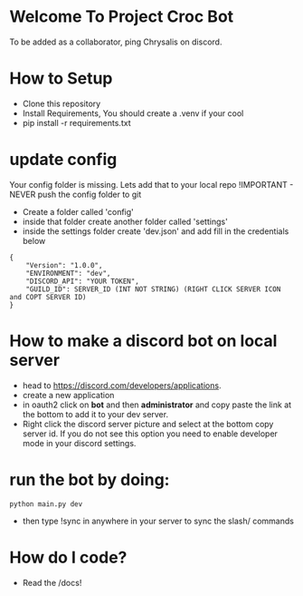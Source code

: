 # Welcome To Project Croc Bot

To be added as a collaborator, ping Chrysalis on discord.

# How to Setup
- Clone this repository
- Install Requirements, You should create a .venv if your cool
- pip install -r requirements.txt

# update config
Your config folder is missing. Lets add that to your local repo
!IMPORTANT - NEVER push the config folder to git
- Create a folder called 'config'
- inside that folder create another folder called 'settings'
- inside the settings folder create 'dev.json' and add fill in the credentials below
```
{
    "Version": "1.0.0",
    "ENVIRONMENT": "dev",
    "DISCORD_API": "YOUR TOKEN",
    "GUILD_ID": SERVER_ID (INT NOT STRING) (RIGHT CLICK SERVER ICON and COPT SERVER ID)  
}
```

# How to make a discord bot on local server
- head to https://discord.com/developers/applications.
- create a new application
- in oauth2 click on **bot** and then **administrator** and copy paste the link at the bottom to add it to your dev server.
- Right click the discord server picture and select at the bottom copy server id. If you do not see this option you need to enable developer mode in your discord settings. 

# run the bot by doing:
```python main.py dev```
- then type !sync in anywhere in your server to sync the slash/ commands

# How do I code?
- Read the /docs! 